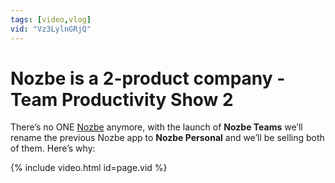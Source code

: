 ```yaml
---
tags: [video,vlog]
vid: "Vz3LylnGRjQ"
---
```


# Nozbe is a 2-product company - Team Productivity Show 2

There’s no ONE [Nozbe][n] anymore, with the launch of **Nozbe Teams** we’ll rename the previous Nozbe app to **Nozbe Personal** and we’ll be selling both of them. Here’s why:


{% include video.html id=page.vid %}

<!--More-->


[n]: https://nozbe.com/?a=mike